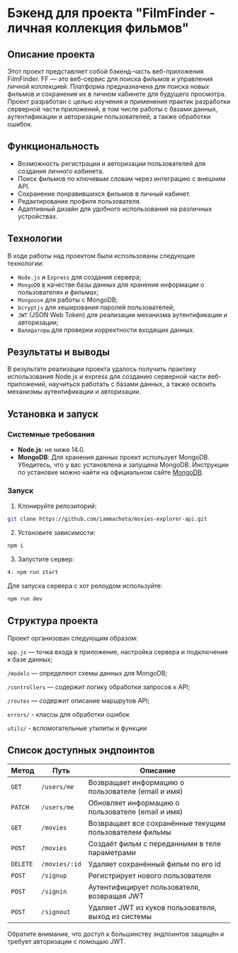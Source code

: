 # Бэкенд для проекта "FilmFinder - личная коллекция фильмов"

## Описание проекта

Этот проект представляет собой бэкенд-часть веб-приложения FilmFinder. FF — это веб-сервис для поиска фильмов и управления личной коллекцией. Платформа предназначена для поиска новых фильмов и сохранения их в личном кабинете для будущего просмотра. Проект разработан с целью изучения и применения практик разработки серверной части приложений, в том числе работы с базами данных, аутентификации и авторизации пользователей, а также обработки ошибок.

## Функциональность

- Возможность регистрации и авторизации пользователей для создания личного кабинета.
- Поиск фильмов по ключевым словам через интеграцию с внешним API.
- Сохранение понравившихся фильмов в личный кабинет.
- Редактирование профиля пользователя.
- Адаптивный дизайн для удобного использования на различных устройствах.

## Технологии

В ходе работы над проектом были использованы следующие технологии:
- `Node.js` и `Express` для создания сервера;
- `MongoDB` в качестве базы данных для хранения информации о пользователях и фильмах;
- `Mongoose` для работы с MongoDB;
- `bcryptjs` для хеширования паролей пользователей;
- `JWT` (JSON Web Token) для реализации механизма аутентификации и авторизации;
- `Валидаторы` для проверки корректности входящих данных.

## Результаты и выводы

В результате реализации проекта удалось получить практику использования Node.js и express для созданию серверной части веб-приложений, научиться работать с базами данных, а также освоить механизмы аутентификации и авторизации.

## Установка и запуск
### Системные требования
- **Node.js**: не ниже 14.0.
- **MongoDB**: Для хранения данных проект использует MongoDB. Убедитесь, что у вас установлена и запущена MongoDB. Инструкции по установке можно найти на официальном сайте [MongoDB](https://www.mongodb.com/).

### Запуск

1. Клонируйте репозиторий:
```bash
git clone https://github.com/iammacheta/movies-explorer-api.git
```
2. Установите зависимости:
```bash
npm i
```
3. Запустите сервер:
```bash
4. npm run start
```
Для запуска сервера с хот релоудом используйте:
```bash
npm run dev
```

## Структура проекта

Проект организован следующим образом:

`app.js` — точка входа в приложение, настройка сервера и подключение к базе данных;

`/models` — определяют схемы данных для MongoDB;

`/controllers` — содержит логику обработки запросов к API;

`/routes` — содержит описание маршрутов API;

`errors/` - классы для обработки ошибок

`utils/` - вспомогательные утилиты и функции

## Список доступных эндпоинтов

| Метод   | Путь           | Описание                                               |
|---------|----------------|--------------------------------------------------------|
| `GET`   | `/users/me`    | Возвращает информацию о пользователе (email и имя)     |
| `PATCH` | `/users/me`    | Обновляет информацию о пользователе (email и имя)      |
| `GET`   | `/movies`      | Возвращает все сохранённые текущим пользователем фильмы|
| `POST`  | `/movies`      | Создаёт фильм с переданными в теле параметрами         |
| `DELETE`| `/movies/:id`  | Удаляет сохранённый фильм по его id                    |
| `POST`  | `/signup`      | Регистрирует нового пользователя                       |
| `POST`  | `/signin`      | Аутентифицирует пользователя, возвращая JWT            |
| `POST`  | `/signout`     | Удаляет JWT из куков пользователя, выход из системы    |

Обратите внимание, что доступ к большинству эндпоинтов защищён и требует авторизации с помощью JWT.
